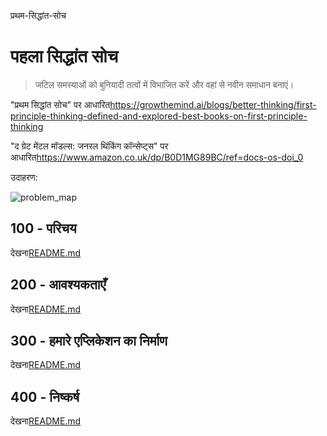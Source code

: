 प्रथम-सिद्धांत-सोच

# पहला सिद्धांत सोच

> जटिल समस्याओं को बुनियादी तत्वों में विभाजित करें और वहां से नवीन समाधान बनाएं।

"प्रथम सिद्धांत सोच" पर आधारित<https://growthemind.ai/blogs/better-thinking/first-principle-thinking-defined-and-explored-best-books-on-first-principle-thinking>

"द ग्रेट मेंटल मॉडल्स: जनरल थिंकिंग कॉन्सेप्ट्स" पर आधारित<https://www.amazon.co.uk/dp/B0D1MG89BC/ref=docs-os-doi_0>

उदाहरण:

![problem_map](https://github.com/user-attachments/assets/f50f9b5f-b06c-4065-b609-5d81443a992f)

## 100 - परिचय

देखना[README.md](./100/README.md)

## 200 - आवश्यकताएँ

देखना[README.md](./200/README.md)

## 300 - हमारे एप्लिकेशन का निर्माण

देखना[README.md](./300/README.md)

## 400 - निष्कर्ष

देखना[README.md](./400/README.md)
